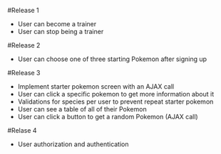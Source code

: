 #Release 1

* User can become a trainer
* User can stop being a trainer

#Release 2

* User can choose one of three starting Pokemon after signing up

#Release 3

* Implement starter pokemon screen with an AJAX call
* User can click a specific pokemon to get more information about it
* Validations for species per user to prevent repeat starter pokemon
* User can see a table of all of their Pokemon
* User can click a button to get a random Pokemon (AJAX call)

#Relase 4

* User authorization and authentication
